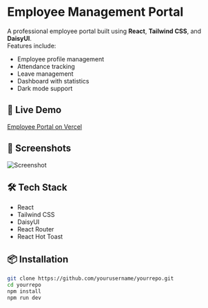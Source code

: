 # Employee Management Portal

A professional employee portal built using **React**, **Tailwind CSS**, and **DaisyUI**.  
Features include:
- Employee profile management
- Attendance tracking
- Leave management
- Dashboard with statistics
- Dark mode support

## 🚀 Live Demo
[Employee Portal on Vercel](https://your-vercel-link.vercel.app)

## 📸 Screenshots
![Screenshot](./screenshot.png)

## 🛠️ Tech Stack
- React
- Tailwind CSS
- DaisyUI
- React Router
- React Hot Toast

## 📦 Installation
```bash
git clone https://github.com/yourusername/yourrepo.git
cd yourrepo
npm install
npm run dev
